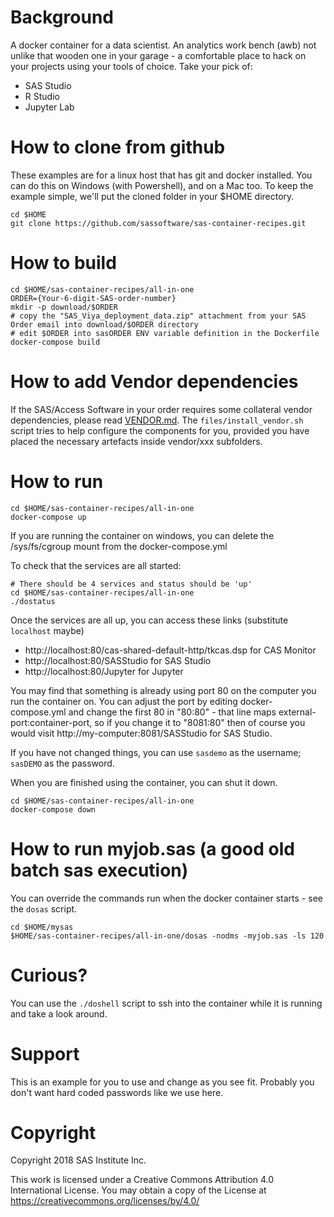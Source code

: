 # Background
A docker container for a data scientist. An analytics work bench (awb) not unlike that wooden one in your garage - a comfortable place to hack on your projects using your tools of choice.  Take your pick of:
* SAS Studio
* R Studio
* Jupyter Lab

# How to clone from github

These examples are for a linux host that has git and docker installed.  You can do this on Windows (with Powershell), and on a Mac too. To keep the example simple, we'll put the cloned folder in your $HOME directory.

```
cd $HOME
git clone https://github.com/sassoftware/sas-container-recipes.git
```

# How to build

```
cd $HOME/sas-container-recipes/all-in-one
ORDER={Your-6-digit-SAS-order-number}
mkdir -p download/$ORDER
# copy the "SAS_Viya_deployment_data.zip" attachment from your SAS Order email into download/$ORDER directory
# edit $ORDER into sasORDER ENV variable definition in the Dockerfile
docker-compose build
```

# How to add Vendor dependencies

If the SAS/Access Software in your order requires some collateral vendor dependencies, please read [VENDOR.md](VENDOR.md).  The ```files/install_vendor.sh``` script tries to help configure the components for you, provided you have placed the necessary artefacts inside vendor/xxx subfolders.

# How to run

```
cd $HOME/sas-container-recipes/all-in-one
docker-compose up
```

If you are running the container on windows, you can delete the /sys/fs/cgroup mount from the docker-compose.yml

To check that the services are all started:

```
# There should be 4 services and status should be 'up'
cd $HOME/sas-container-recipes/all-in-one
./dostatus
```

Once the services are all up, you can access these links (substitute `localhost` maybe)
* http://localhost:80/cas-shared-default-http/tkcas.dsp  for CAS Monitor
* http://localhost:80/SASStudio for SAS Studio
* http://localhost:80/Jupyter for Jupyter

You may find that something is already using port 80 on the computer you run the container on.  You can adjust the port by editing docker-compose.yml and change the first 80 in "80:80" - that line maps external-port:container-port, so if you change it to "8081:80" then of course you would visit http://my-computer:8081/SASStudio for SAS Studio.

If you have not changed things, you can use `sasdemo` as the username; `sasDEMO` as the password.

When you are finished using the container, you can shut it down.
```
cd $HOME/sas-container-recipes/all-in-one
docker-compose down
```

# How to run myjob.sas (a good old batch sas execution)

You can override the commands run when the docker container starts - see the ```dosas``` script.

```
cd $HOME/mysas
$HOME/sas-container-recipes/all-in-one/dosas -nodms -myjob.sas -ls 120
```

# Curious?
You can use the `./doshell` script to ssh into the container while it is running and take a look around.

# Support
This is an example for you to use and change as you see fit.  Probably you don't want hard coded passwords like we use here.  

# Copyright
Copyright 2018 SAS Institute Inc.

This work is licensed under a Creative Commons Attribution 4.0 International License.
You may obtain a copy of the License at https://creativecommons.org/licenses/by/4.0/ 



